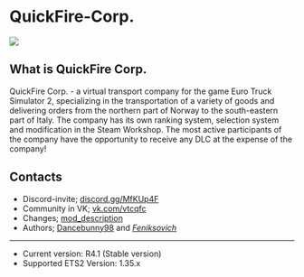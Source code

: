 # QuickFire-Corp.

<img src="https://sun9-4.userapi.com/c846219/v846219760/135d2c/kisDUo9TI2g.jpg"/>


  What is QuickFire Corp.
-------------------------

QuickFire Corp. - a virtual transport company for the game Euro Truck Simulator 2, specializing in the transportation of a variety of goods and delivering orders from the northern part of Norway to the south-eastern part of Italy. The company has its own ranking system, selection system and modification in the Steam Workshop. The most active participants of the company have the opportunity to receive any DLC at the expense of the company!

  Сontacts
-------------------------

* Discord-invite; [discord.gg/MfKUp4F](https://discord.gg/MfKUp4F "Transition to the official server DISCORD")
* Community in VK; [vk.com/vtcqfc](https://vk.com/vtcqfc "Transition to official group")
* Changes; [mod_description](https://github.com/Dancbeunny98/QuickFire-Corp/commits/master/mod_description "Log of changes")
* Authors; [Dancebunny98](https://vk.com/andrey_volchkov "The author of modification and just good person who founded virtual transportation company") and [_Feniksovich_](https://vk.com/feniksovich "Designer and idea man")

-------------------------
* Current version: R4.1 (Stable version)
* Supported ETS2 Version: 1.35.x
